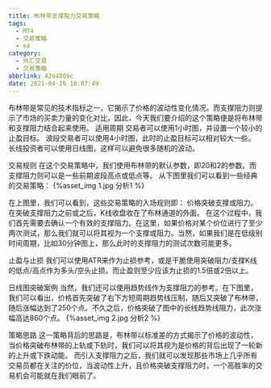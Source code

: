 ```yaml
---
title: 布林带支撑阻力交易策略
tags:
  - MT4
  - 交易策略
  - ea
category:
  - 外汇交易
  - 交易策略
abbrlink: 42e4869c
date: 2021-04-16 10:07:49
---
```


布林带是常见的技术指标之一，它揭示了价格的波动性变化情况。而支撑阻力则提示了市场的买卖力量的变化对比，因此，今天我们要介绍的这个策略便是将布林带和支撑阻力结合起来使用。
适用周期
交易者可以使用1小时图，并设置一个较小的止盈目标。
波段交易者可以使用4小时图，此时的止盈目标可以相对较大一些。
长线投资者可以使用日线图，这样可以避免很多随机的波动。

<!--more-->

交易规则
在这个交易策略中，我们使用布林带的默认参数，即20和2的参数。而支撑阻力则可以是一些前期波段高点或低点等。
从下图里我们可以看到一些经典的交易策略：
{%asset_img 1.jpg 分析1 %}

在上图里，我们可以看到，这些交易策略的入场规则即：
价格突破支撑或阻力。
在突破支撑阻力之前或之后，K线收盘收在了布林通道的外面。
在这个过程中，我们首先需要去确认一个有效的支撑阻力。在这里，如果价格对某个价位进行了至少两次测试，那么我们就可以将其视为一个支撑或阻力。当然，如果我们是在低级别时间周期，比如30分钟图上，那么此时的支撑阻力的测试次数可能更多。

止盈与止损
我们可以使用ATR来作为止损参考，或是干脆使用突破阻力/支撑K线的低点/高点作为多头/空头止损。而止盈则至少应该为止损的1.5倍或2倍以上。



日线图突破案例
当然，我们还可以使用趋势线作为支撑阻力的参考。在下图里，我们可以看出，价格首先突破了右下方短周期趋势线压制，随后又突破了布林带，随后涨幅达到了250个点。不久之后，价格突破了图中的长线趋势线阻力，此次涨幅高达860个点。
{%asset_img 2.jpg 分析2 %}


策略思路
这一策略背后的思路是，布林带以标准差的方式揭示了价格的波动性，当价格突破布林带的上轨或下轨时，我们可以将其视为是价格的背后出现了一轮新的上升或下跌动能。
而引入支撑阻力之后，我们就可以发现那些市场上几乎所有交易员都在关注的价位，当波动性上升，且价格突破支撑阻力时，一个高胜率的交易机会可能就在我们眼前了。
